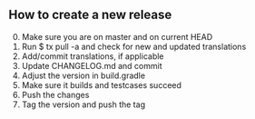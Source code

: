 ## How to create a new release
0. Make sure you are on master and on current HEAD
1. Run $ tx pull -a and check for new and updated translations
2. Add/commit translations, if applicable
3. Update CHANGELOG.md and commit
4. Adjust the version in build.gradle
5. Make sure it builds and testcases succeed
6. Push the changes
7. Tag the version and push the tag
